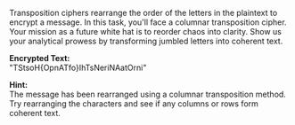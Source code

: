 Transposition ciphers rearrange the order of the letters in the plaintext to encrypt a message. In this task, you'll face a columnar transposition cipher. Your mission as a future white hat is to reorder chaos into clarity. Show us your analytical prowess by transforming jumbled letters into coherent text.

**Encrypted Text:**<br>
"TStsoH{OpnATfo}IhTsNeriNAatOrni"

**Hint:**<br>
The message has been rearranged using a columnar transposition method. Try rearranging the characters and see if any columns or rows form coherent text.


